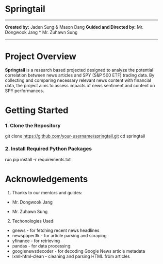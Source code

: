 # Springtail

--- 

**Created by:** Jaden Sung & Mason Dang
**Guided and Directed by:** Mr. Dongwook Jang * Mr. Zuhawn Sung

---

# Project Overview

**Springtail** is a research based projected designed to analyze the potential correlation between news articles and SPY (S&P 500 ETF) trading data. By collecting and comparing necessary relevant news content with financial data, the project aims to assess impacts of news sentiment and content on SPY performances.

# Getting Started

### 1. Clone the Repository

git clone https://github.com/your-username/springtail.git
cd springtail

### 2. Install Required Python Packages 

run 
pip install -r requirements.txt

# Acknowledgements

1. Thanks to our mentors and guides:
 - Mr. Dongwook Jang

 - Mr. Zuhawn Sung

2. Techonologies Used
  - gnews - for fetching recent news headlines
  - newspaper3k - for article parsing and scraping
  - yfinance - for retrieving 
  - pandas - for data processing
  - googlenewsdecoder - for decoding Google News article metadata
  - lxml-html-clean - cleaning and parsing HTML from articles

 
 
